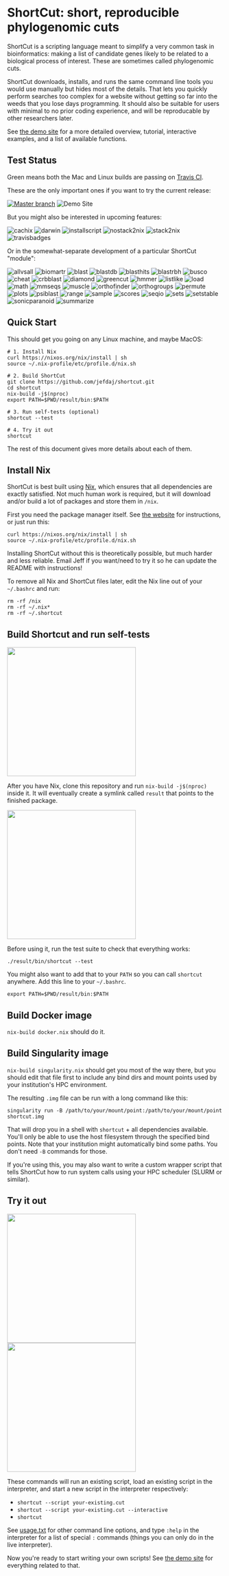 ShortCut: short, reproducible phylogenomic cuts
===============================================


ShortCut is a scripting language meant to simplify a very common task in
bioinformatics: making a list of candidate genes likely to be related to a
biological process of interest. These are sometimes called phylogenomic cuts.

ShortCut downloads, installs, and runs the same command line tools you would
use manually but hides most of the details. That lets you quickly perform
searches too complex for a website without getting so far into the weeds that
you lose days programming. It should also be suitable for users with minimal to
no prior coding experience, and will be reproducable by other researchers
later.

See [the demo site][1] for a more detailed overview, tutorial, interactive
examples, and a list of available functions.

Test Status
-----------

<!-- [![Build Status](https://travis-matrix-badges.herokuapp.com/repos/jefdaj/shortcut/branches/master)](https://travis-ci.org/jefdaj/shortcut) -->
<!-- ![Build status 2](https://travis-matrix-badges.herokuapp.com/repos/jefdaj/shortcut/branches/master/1) -->

Green means both the Mac and Linux builds are passing on [Travis CI](https://travis-ci.com/jefdaj/shortcut/branches).

These are the only important ones if you want to try the current release:

[![Master branch](http://img.shields.io/travis/jefdaj/shortcut/master.svg?style=flat&label=master)](https://travis-ci.org/jefdaj/shortcut?label=master)
![Demo Site](https://img.shields.io/website?label=demo%20site&url=http%3A%2F%2Fshortcut.pmb.berkeley.edu)
<!-- ![Env label](http://badges.herokuapp.com/travis/jefdaj/shortcut?env=BADGE=osx&label=osx&branch=feature-travisbadges) -->

But you might also be interested in upcoming features:

![cachix](https://img.shields.io/travis/jefdaj/shortcut/feature-cachix?label=cachix)
![darwin](https://img.shields.io/travis/jefdaj/shortcut/feature-darwin?label=darwin)
![installscript](https://img.shields.io/travis/jefdaj/shortcut/feature-installscript?label=installscript)
![nostack2nix](https://img.shields.io/travis/jefdaj/shortcut/feature-nostack2nix?label=nostack2nix)
![stack2nix](https://img.shields.io/travis/jefdaj/shortcut/feature-stack2nix?label=stack2nix)
![travisbadges](https://img.shields.io/travis/jefdaj/shortcut/feature-travisbadges?label=travisbadges)

Or in the somewhat-separate development of a particular ShortCut "module":

<!-- TODO core branch too for the haskell part -->

![allvsall](https://img.shields.io/travis/jefdaj/shortcut/module-allvsall?label=allvsall)
![biomartr](https://img.shields.io/travis/jefdaj/shortcut/module-biomartr?label=biomartr)
![blast](https://img.shields.io/travis/jefdaj/shortcut/module-blast?label=blast)
![blastdb](https://img.shields.io/travis/jefdaj/shortcut/module-blastdb?label=blastdb)
![blasthits](https://img.shields.io/travis/jefdaj/shortcut/module-blasthits?label=blasthits)
![blastrbh](https://img.shields.io/travis/jefdaj/shortcut/module-blastrbh?label=blastrbh)
![busco](https://img.shields.io/travis/jefdaj/shortcut/module-busco?label=busco)
![cheat](https://img.shields.io/travis/jefdaj/shortcut/module-cheat?label=cheat)
![crbblast](https://img.shields.io/travis/jefdaj/shortcut/module-crbblast?label=crbblast)
![diamond](https://img.shields.io/travis/jefdaj/shortcut/module-diamond?label=diamond)
![greencut](https://img.shields.io/travis/jefdaj/shortcut/module-greencut?label=greencut)
![hmmer](https://img.shields.io/travis/jefdaj/shortcut/module-hmmer?label=hmmer)
![listlike](https://img.shields.io/travis/jefdaj/shortcut/module-listlike?label=listlike)
![load](https://img.shields.io/travis/jefdaj/shortcut/module-load?label=load)
![math](https://img.shields.io/travis/jefdaj/shortcut/module-math?label=math)
![mmseqs](https://img.shields.io/travis/jefdaj/shortcut/module-mmseqs?label=mmseqs)
![muscle](https://img.shields.io/travis/jefdaj/shortcut/module-muscle?label=muscle)
![orthofinder](https://img.shields.io/travis/jefdaj/shortcut/module-orthofinder?label=orthofinder)
![orthogroups](https://img.shields.io/travis/jefdaj/shortcut/module-orthogroups?label=orthogroups)
![permute](https://img.shields.io/travis/jefdaj/shortcut/module-permute?label=permute)
![plots](https://img.shields.io/travis/jefdaj/shortcut/module-plots?label=plots)
![psiblast](https://img.shields.io/travis/jefdaj/shortcut/module-psiblast?label=psiblast)
![range](https://img.shields.io/travis/jefdaj/shortcut/module-range?label=range)
![sample](https://img.shields.io/travis/jefdaj/shortcut/module-sample?label=sample)
![scores](https://img.shields.io/travis/jefdaj/shortcut/module-scores?label=scores)
![seqio](https://img.shields.io/travis/jefdaj/shortcut/module-seqio?label=seqio)
![sets](https://img.shields.io/travis/jefdaj/shortcut/module-sets?label=sets)
![setstable](https://img.shields.io/travis/jefdaj/shortcut/module-setstable?label=setstable)
![sonicparanoid](https://img.shields.io/travis/jefdaj/shortcut/module-sonicparanoid?label=sonicparanoid)
![summarize](https://img.shields.io/travis/jefdaj/shortcut/module-summarize?label=summarize)

Quick Start
-----------

This should get you going on any Linux machine, and maybe MacOS:

    # 1. Install Nix
    curl https://nixos.org/nix/install | sh
    source ~/.nix-profile/etc/profile.d/nix.sh

    # 2. Build ShortCut
    git clone https://github.com/jefdaj/shortcut.git
    cd shortcut
    nix-build -j$(nproc)
    export PATH=$PWD/result/bin:$PATH

    # 3. Run self-tests (optional)
    shortcut --test

    # 4. Try it out
    shortcut

The rest of this document gives more details about each of them.


Install Nix
-----------

ShortCut is best built using [Nix][2], which ensures that all dependencies are
exactly satisfied. Not much human work is required, but it will download and/or
build a lot of packages and store them in `/nix`.

First you need the package manager itself. See [the website][2] for
instructions, or just run this:

    curl https://nixos.org/nix/install | sh
    source ~/.nix-profile/etc/profile.d/nix.sh

Installing ShortCut without this is theoretically possible, but much harder and less reliable.
Email Jeff if you want/need to try it so he can update the README with instructions!

To remove all Nix and ShortCut files later, edit the Nix line out of your `~/.bashrc` and run:

    rm -rf /nix
    rm -rf ~/.nix*
    rm -rf ~/.shortcut


Build Shortcut and run self-tests
---------------------------------

<a href="https://asciinema.org/a/MW5oHH9jMI0gFHXUnimwt3Sap" target="_blank">
  <img src="https://asciinema.org/a/MW5oHH9jMI0gFHXUnimwt3Sap.png" width="300"/>
</a>

After you have Nix, clone this repository and run `nix-build -j$(nproc)` inside
it. It will eventually create a symlink called `result` that points to the
finished package.

<a href="https://asciinema.org/a/mS8way8pStBVJ1rWQrHMAC8wN" target="_blank">
  <img src="https://asciinema.org/a/mS8way8pStBVJ1rWQrHMAC8wN.png" width="300"/>
</a>

Before using it, run the test suite to check that everything works:

    ./result/bin/shortcut --test

You might also want to add that to your `PATH` so you can call `shortcut` anywhere.
Add this line to your `~/.bashrc`.

    export PATH=$PWD/result/bin:$PATH


Build Docker image
------------------

`nix-build docker.nix` should do it.


Build Singularity image
-----------------------

`nix-build singularity.nix` should get you most of the way there, but you
should edit that file first to include any bind dirs and mount points used by
your institution's HPC environment.

The resulting `.img` file can be run with a long command like this:

```
singularity run -B /path/to/your/mount/point:/path/to/your/mount/point shortcut.img
```

That will drop you in a shell with `shortcut` + all dependencies available.
You'll only be able to use the host filesystem through the specified bind
points. Note that your institution might automatically bind some paths. You
don't need `-B` commands for those.

If you're using this, you may also want to write a custom wrapper script that
tells ShortCut how to run system calls using your HPC scheduler (SLURM or
similar).


Try it out
----------

<a href="https://asciinema.org/a/g5GErr9NQQABK6jfVHD3oX0cU" target="_blank">
  <img src="https://asciinema.org/a/g5GErr9NQQABK6jfVHD3oX0cU.png" width="300"/>
</a>

<a href="https://asciinema.org/a/euimAp0wYpVFfhZBqFaHoYc5h" target="_blank">
  <img src="https://asciinema.org/a/euimAp0wYpVFfhZBqFaHoYc5h.png" width="300"/>
</a>

These commands will run an existing script, load an existing script in the
interpreter, and start a new script in the interpreter respectively:

* `shortcut --script your-existing.cut`
* `shortcut --script your-existing.cut --interactive`
* `shortcut`

See [usage.txt][3] for other command line options, and type `:help` in the
interpreter for a list of special `:` commands (things you can only do in the live interpreter).

Now you're ready to start writing your own scripts!
See [the demo site][1] for everything related to that.


[1]: http://shortcut.pmb.berkeley.edu
[2]: https://nixos.org/nix/
[3]: usage.txt
